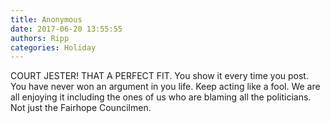 ```yaml
---
title: Anonymous
date: 2017-06-20 13:55:55
authors: Ripp
categories: Holiday
---
```


 COURT JESTER!  THAT A PERFECT FIT.  You show it every time you post. You have never won an argument in you life. Keep acting like a fool. We are all enjoying it including the ones of us who are blaming all the politicians. Not just the Fairhope Councilmen.